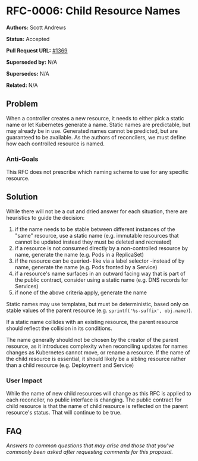 # RFC-0006: Child Resource Names

**Authors:** Scott Andrews

**Status:** Accepted

**Pull Request URL:** [#1369](https://github.com/projectriff/riff/pull/1369)

**Superseded by:** N/A

**Supersedes:** N/A

**Related:** N/A


## Problem
When a controller creates a new resource, it needs to either pick a static name or let Kubernetes generate a name. Static names are predictable, but may already be in use. Generated names cannot be predicted, but are guaranteed to be available. As the authors of reconcilers, we must define how each controlled resource is named.

### Anti-Goals
This RFC does not prescribe which naming scheme to use for any specific resource.

## Solution
While there will not be a cut and dried answer for each situation, there are heuristics to guide the decision:
1. if the name needs to be stable between different instances of the "same" resource, use a static name (e.g. immutable resources that cannot be updated instead they must be deleted and recreated)
1. if a resource is not consumed directly by a non-controlled resource by name, generate the name (e.g. Pods in a ReplicaSet)
1. if the resource can be queried- like via a label selector -instead of by name, generate the name (e.g. Pods fronted by a Service)
1. if a resource's name surfaces in an outward facing way that is part of the public contract, consider using a static name (e.g. DNS records for Services)
1. if none of the above criteria apply, generate the name

Static names may use templates, but must be deterministic, based only on stable values of the parent resource (e.g. `sprintf('%s-suffix', obj.name)`).

If a static name collides with an existing resource, the parent resource should reflect the collision in its conditions. 

The name generally should not be chosen by the creator of the parent resource, as it introduces complexity when reconciling updates for names changes as Kubernetes cannot move, or rename a resource. If the name of the child resource is essential, it should likely be a sibling resource rather than a child resource (e.g. Deployment and Service)

### User Impact
While the name of new child resources will change as this RFC is applied to each reconciler, no public interface is changing. The public contract for child resource is that the name of child resource is reflected on the parent resource's status. That will continue to be true.

## FAQ
*Answers to common questions that may arise and those that you’ve commonly been asked after requesting comments for this proposal.*
